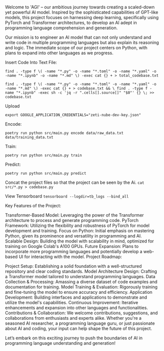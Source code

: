 Welcome to 'AGI' – our ambitious journey towards creating a scaled-down yet powerful AI model. Inspired by the sophisticated capabilities of GPT-like models, this project focuses on harnessing deep learning, specifically using PyTorch and Transformer architectures, to develop an AI adept in programming language comprehension and generation.

Our mission is to engineer an AI model that can not only understand and write code in multiple programming languages but also explain its reasoning and logic. The immediate scope of our project centers on Python, with plans to expand into other languages as we progress.

Insert Code Into Text File:

`find . -type f \( -name "*.py" -o -name "*.toml" -o -name "*.yaml" -o -name "*.ipynb" -o -name "*.md" \) -exec cat {} + > total_codebase.txt`

`find . -type f \( -name "*.py" -o -name "*.toml" -o -name "*.yaml" -o -name "*.md" \) -exec cat {} + > codebase.txt && \
find . -type f -name "*.ipynb" -exec sh -c 'jq -r ".cells[].source[]" "$0"' {} \; >> codebase.txt`


Upload

`export GOOGLE_APPLICATION_CREDENTIALS="zeti-nube-dev-key.json"`

Encode:

`poetry run python src/main.py encode data/raw_data.txt data/training_data.txt`

Train:

`poetry run python src/main.py train`

Predict:

`poetry run python src/main.py predict`

Concat the project files so that the project can be seen by the Ai. 
```cat src/*.py > codebase.py```

View Tensorboard
```tensorboard --logdir=tb_logs --bind_all```

Key Features of the Project:

Transformer-Based Model: Leveraging the power of the Transformer architecture to process and generate programming code.
PyTorch Framework: Utilizing the flexibility and robustness of PyTorch for model development and training.
Focus on Python: Initial emphasis on mastering Python, given its prominence and versatility in programming and AI.
Scalable Design: Building the model with scalability in mind, optimized for training on Google Colab's A100 GPUs.
Future Expansion: Plans to incorporate more programming languages and potentially develop a web-based UI for interacting with the model.
Project Roadmap:

Project Setup: Establishing a solid foundation with a well-structured repository and clear coding standards.
Model Architecture Design: Crafting a Transformer model tailored to understand programming languages.
Data Collection & Processing: Amassing a diverse dataset of code examples and documentation for training.
Model Training & Evaluation: Rigorously training and fine-tuning the model to ensure accuracy and efficiency.
Application Development: Building interfaces and applications to demonstrate and utilize the model's capabilities.
Continuous Improvement: Iterative enhancements and expansion into other languages and functionalities.
Contributions & Collaboration:
We welcome contributions, suggestions, and collaborations from enthusiasts and experts alike. Whether you're a seasoned AI researcher, a programming language guru, or just passionate about AI and coding, your input can help shape the future of this project.

Let’s embark on this exciting journey to push the boundaries of AI in programming language understanding and generation!
